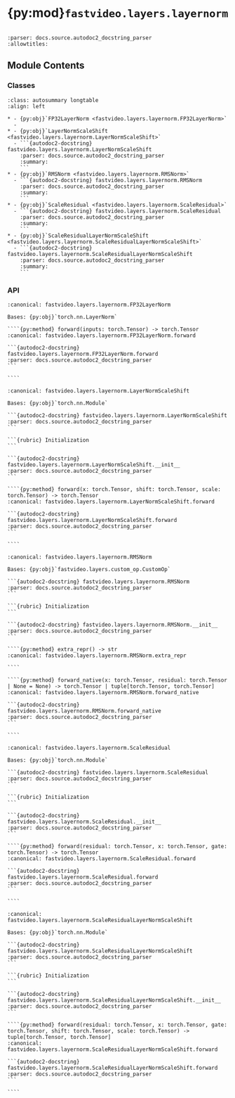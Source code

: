 # {py:mod}`fastvideo.layers.layernorm`

```{py:module} fastvideo.layers.layernorm
```

```{autodoc2-docstring} fastvideo.layers.layernorm
:parser: docs.source.autodoc2_docstring_parser
:allowtitles:
```

## Module Contents

### Classes

````{list-table}
:class: autosummary longtable
:align: left

* - {py:obj}`FP32LayerNorm <fastvideo.layers.layernorm.FP32LayerNorm>`
  -
* - {py:obj}`LayerNormScaleShift <fastvideo.layers.layernorm.LayerNormScaleShift>`
  - ```{autodoc2-docstring} fastvideo.layers.layernorm.LayerNormScaleShift
    :parser: docs.source.autodoc2_docstring_parser
    :summary:
    ```
* - {py:obj}`RMSNorm <fastvideo.layers.layernorm.RMSNorm>`
  - ```{autodoc2-docstring} fastvideo.layers.layernorm.RMSNorm
    :parser: docs.source.autodoc2_docstring_parser
    :summary:
    ```
* - {py:obj}`ScaleResidual <fastvideo.layers.layernorm.ScaleResidual>`
  - ```{autodoc2-docstring} fastvideo.layers.layernorm.ScaleResidual
    :parser: docs.source.autodoc2_docstring_parser
    :summary:
    ```
* - {py:obj}`ScaleResidualLayerNormScaleShift <fastvideo.layers.layernorm.ScaleResidualLayerNormScaleShift>`
  - ```{autodoc2-docstring} fastvideo.layers.layernorm.ScaleResidualLayerNormScaleShift
    :parser: docs.source.autodoc2_docstring_parser
    :summary:
    ```
````

### API

`````{py:class} FP32LayerNorm(normalized_shape: torch.nn.modules.normalization._shape_t, eps: float = 1e-05, elementwise_affine: bool = True, bias: bool = True, device=None, dtype=None)
:canonical: fastvideo.layers.layernorm.FP32LayerNorm

Bases: {py:obj}`torch.nn.LayerNorm`

````{py:method} forward(inputs: torch.Tensor) -> torch.Tensor
:canonical: fastvideo.layers.layernorm.FP32LayerNorm.forward

```{autodoc2-docstring} fastvideo.layers.layernorm.FP32LayerNorm.forward
:parser: docs.source.autodoc2_docstring_parser
```

````

`````

`````{py:class} LayerNormScaleShift(hidden_size: int, norm_type: str = 'rms', eps: float = 1e-06, elementwise_affine: bool = False, dtype: torch.dtype = torch.float32, compute_dtype: torch.dtype | None = None, prefix: str = '')
:canonical: fastvideo.layers.layernorm.LayerNormScaleShift

Bases: {py:obj}`torch.nn.Module`

```{autodoc2-docstring} fastvideo.layers.layernorm.LayerNormScaleShift
:parser: docs.source.autodoc2_docstring_parser
```

```{rubric} Initialization
```

```{autodoc2-docstring} fastvideo.layers.layernorm.LayerNormScaleShift.__init__
:parser: docs.source.autodoc2_docstring_parser
```

````{py:method} forward(x: torch.Tensor, shift: torch.Tensor, scale: torch.Tensor) -> torch.Tensor
:canonical: fastvideo.layers.layernorm.LayerNormScaleShift.forward

```{autodoc2-docstring} fastvideo.layers.layernorm.LayerNormScaleShift.forward
:parser: docs.source.autodoc2_docstring_parser
```

````

`````

`````{py:class} RMSNorm(hidden_size: int, eps: float = 1e-06, dtype: torch.dtype = torch.float32, var_hidden_size: int | None = None, has_weight: bool = True)
:canonical: fastvideo.layers.layernorm.RMSNorm

Bases: {py:obj}`fastvideo.layers.custom_op.CustomOp`

```{autodoc2-docstring} fastvideo.layers.layernorm.RMSNorm
:parser: docs.source.autodoc2_docstring_parser
```

```{rubric} Initialization
```

```{autodoc2-docstring} fastvideo.layers.layernorm.RMSNorm.__init__
:parser: docs.source.autodoc2_docstring_parser
```

````{py:method} extra_repr() -> str
:canonical: fastvideo.layers.layernorm.RMSNorm.extra_repr

````

````{py:method} forward_native(x: torch.Tensor, residual: torch.Tensor | None = None) -> torch.Tensor | tuple[torch.Tensor, torch.Tensor]
:canonical: fastvideo.layers.layernorm.RMSNorm.forward_native

```{autodoc2-docstring} fastvideo.layers.layernorm.RMSNorm.forward_native
:parser: docs.source.autodoc2_docstring_parser
```

````

`````

`````{py:class} ScaleResidual(prefix: str = '')
:canonical: fastvideo.layers.layernorm.ScaleResidual

Bases: {py:obj}`torch.nn.Module`

```{autodoc2-docstring} fastvideo.layers.layernorm.ScaleResidual
:parser: docs.source.autodoc2_docstring_parser
```

```{rubric} Initialization
```

```{autodoc2-docstring} fastvideo.layers.layernorm.ScaleResidual.__init__
:parser: docs.source.autodoc2_docstring_parser
```

````{py:method} forward(residual: torch.Tensor, x: torch.Tensor, gate: torch.Tensor) -> torch.Tensor
:canonical: fastvideo.layers.layernorm.ScaleResidual.forward

```{autodoc2-docstring} fastvideo.layers.layernorm.ScaleResidual.forward
:parser: docs.source.autodoc2_docstring_parser
```

````

`````

`````{py:class} ScaleResidualLayerNormScaleShift(hidden_size: int, norm_type: str = 'rms', eps: float = 1e-06, elementwise_affine: bool = False, dtype: torch.dtype = torch.float32, compute_dtype: torch.dtype | None = None, prefix: str = '')
:canonical: fastvideo.layers.layernorm.ScaleResidualLayerNormScaleShift

Bases: {py:obj}`torch.nn.Module`

```{autodoc2-docstring} fastvideo.layers.layernorm.ScaleResidualLayerNormScaleShift
:parser: docs.source.autodoc2_docstring_parser
```

```{rubric} Initialization
```

```{autodoc2-docstring} fastvideo.layers.layernorm.ScaleResidualLayerNormScaleShift.__init__
:parser: docs.source.autodoc2_docstring_parser
```

````{py:method} forward(residual: torch.Tensor, x: torch.Tensor, gate: torch.Tensor, shift: torch.Tensor, scale: torch.Tensor) -> tuple[torch.Tensor, torch.Tensor]
:canonical: fastvideo.layers.layernorm.ScaleResidualLayerNormScaleShift.forward

```{autodoc2-docstring} fastvideo.layers.layernorm.ScaleResidualLayerNormScaleShift.forward
:parser: docs.source.autodoc2_docstring_parser
```

````

`````
